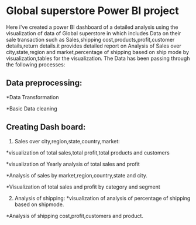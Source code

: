 # Global superstore Power BI  project
   Here i've created a power BI dashboard of a detailed analysis using the visualization of data of Global superstore in which includes 
Data on their sale transaction such as Sales,shipping cost,products,profit,customer details,return details.it provides detailed report on 
Analysis of Sales over city,state,region and market,percentage of shipping based on ship mode by visualization,tables for the visualization.
The Data has been passing through the following processes:

## Data preprocessing:
*Data Transformation

*Basic Data cleaning

## Creating Dash board:
 1. Sales over city,region,state,country,market:
   
*visualization of total sales,total profit,total products and customers

*visualization of Yearly analysis of total sales and profit

*Analysis of sales by market,region,country,state and city.

*Visualization of total sales and profit by category and segment

2. Analysis of shipping:
*visualization of analysis of percentage of shipping based on shipmode.

*Analysis of shipping cost,profit,customers and product.

